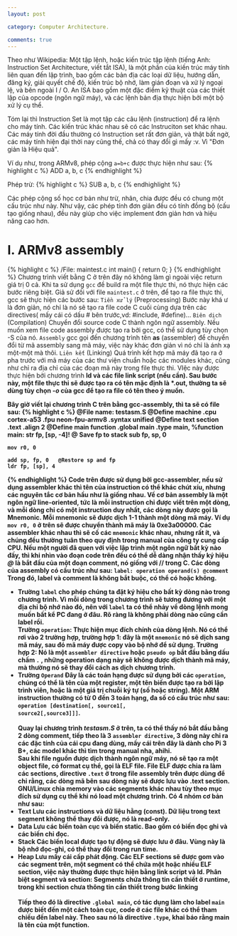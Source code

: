 ```yaml
---
layout: post

category: Computer Architecture.

comments: true
---
```

Theo như Wikipedia:
Một tập lệnh, hoặc kiến trúc tập lệnh (tiếng Anh: Instruction Set Architecture, viết tắt ISA), là một phần của kiến trúc máy tính liên quan đến lập trình, bao gồm các bản địa các loại dữ liệu, hướng dẫn, đăng ký, giải quyết chế độ, kiến trúc bộ nhớ, làm gián đoạn và xử lý ngoại lệ, và bên ngoài I / O. An ISA bao gồm một đặc điểm kỹ thuật của các thiết lập của opcode (ngôn ngữ máy), và các lệnh bản địa thực hiện bởi một bộ xử lý cụ thể.

Tóm lại thì Instruction Set là mọt tập các câu lệnh (instruction) để ra lệnh cho máy tính. Các kiến trúc khác nhau sẽ có các Instruciton set khác nhau. Các máy tính đời đầu thường có Instruction set rất đơn giản, và thật bất ngờ, các máy tính hiện đại thời nay cũng thế, chả có thay đổi gì mấy :v. Vì "Đơn giản là Hiệu quả".

Ví dụ như, trong ARMv8, phép cộng <code>a=b+c</code> được thực hiện như sau:
{% highlight c %}
ADD a, b, c
{% endhighlight %}

Phép trừ:
{% highlight c %}
SUB a, b, c
{% endhighlight %}

Các phép cộng số học cơ bản như trừ, nhân, chia được đều có chung một cấu trúc như này. Như vậy, các phép tính đơn giản đều có tính đồng bộ (cấu tạo giống nhau), đều này giúp cho việc implement đơn giản hơn và hiệu năng cao hơn.

# I. ARMv8 assembly

{% highlight c %}
/File: maintest.c
int main()
{
    return 0;
}
{% endhighlight %}
Chương trình viết bằng C ở trên đây nó không làm gì ngoài việc return giá trị 0 cả. Khi ta sử dụng <code>gcc</code> đề build ra một file thực thi, nó thực hiện các bước riêng biệt. Giả sử đối với file <code>maintest.c</code> ở trên, để tạo ra file thực thi, gcc sẽ thực hiện các bước sau:
    <code>Tiền xử lý</code> (Preprocessing) Bước này khá ư là đơn giản, nó chỉ là nó sẽ tạo ra file code C cuối cùng dựa trên các directives( mấy cái có dấu # bên trước,vd: #include, #define)...
    <code>Biên dịch</code> (Compilation) Chuyển đổi source code C thành ngôn ngữ assembly. Nếu muốn xem file code assembly được tạo ra bởi gcc, có thể sử dụng tùy chọn -S của nó.
    <code>Assembly</code> gcc gọi đến chương trình tên <b>as</b> (assembler) để chuyển đổi từ mã assembly sang mã máy, việc này khác đơn giản vì nó chỉ là ánh xạ một-một mà thôi.
    <code>Liên kết</code> (Linking) Quá trình kết hợp mã máy đã tạo ra ở pha trước với mã máy của các thư viện chuẩn hoặc các modules khác, cũng như chỉ ra địa chỉ của các đoạn mã này trong file thực thi. VIệc này được thực hiện bởi chương trình <b>ld</d> và các file link script (nếu cần). Sau bước này, một file thực thi sẽ được tạo ra có tên mặc định là *.out, thường ta sẽ dùng tùy chọn <i>-o</i> của gcc để tạo ra file có tên theo ý muốn.

Bây giờ viết lại chương trình C trên bằng gcc-assembly, thì ta sẽ có file sau:
{% highlight c %}
@File name: testasm.S
@Define machine
    .cpu    cortex-a53
    .fpu    neon-fpu-armv8
    .syntax unified
@Define text section
    .text
    .align  2
@Define main function
    .global main
    .type   main, %function
main:
    str fp, [sp, -4]! @ Save fp to stack
    sub fp, sp, 0

    mov r0, 0
    
    add sp, fp, 0   @Restore sp and fp
    ldr fp, [sp], 4
{% endhighlight %}
Code trên được sử dụng bởi gcc-assembler, nếu sử dụng assembler khác thì tên của instruction có thể khác chút xíu, nhưng các nguyên tắc cơ bản hầu như là giống nhau.
Về cơ bản assembly là một ngôn ngữ line-oriented, tức là mỗi instruction chỉ được viết trên một dòng, và mỗi dòng chỉ có một instruction duy nhất, các dòng này được gọi là <b>Mnemonic</b>. Mỗi <b>mnemonic</b> sẽ được dịch 1-1 thành một dòng mã máy. Ví dụ <code>mov r0, 0</code> ở trên sẽ được chuyển thành mã máy là <b>0xe3a00000</b>. Các assembler khác nhau thì sẽ cố các <code>mnemonic</code> khác nhau, nhưng rất ít, và chúng đều thường tuân theo quy định trong manual của công ty cung cấp CPU.
Nếu một người đã quen với việc lập trình một ngôn ngữ bất kỳ nào đấy, thì khi nhìn vào đoạn code trên đều có thể dễ dàng nhận thấy ký hiệu <i>@</i> là bắt đầu của một đoạn comment, nó giống với // trong C.
Các dòng của assembly có cấu trúc như sau:
<code>label: operation operand(s) @comment</code>
Trong đó, label và comment là không bắt buộc, có thể có hoặc không.<br/>
- Trường <code>label</code> cho phép chúng ta đặt ký hiệu cho bất kỳ dòng nào trong chương trình. Vì mỗi dòng trong chương trình sẽ tương đương với một địa chỉ bộ nhớ nào đó, nên với <code>label</code> ta có thể nhảy về dòng lệnh mong muốn bất kể PC đang ở đâu. Rõ ràng là không phải dòng nào cũng cần label rồi.<br/>
Trường <code>operation</code>: Thực hiện mục đích chính của dòng lệnh. Nó có thể rơi vào 2 trường hợp, trường hợp 1: đây là một <code>mnemonic</code> nó sẽ dịch sang mã máy, sau đó mã máy được copy vào bộ nhớ để sử dụng. Trường hợp 2: Nó là một <code>assembler directive</code> hoặc <code>pseudo op</code> bắt đầu bằng dấu chấm <code>.</code> , những operation dạng này sẽ không được dịch thành mã máy, mà thường nó sẽ thay đổi cách <b>as</b> dịch chương trình.<br/>
- Trường <code>Operand</code> Đây là các toán hạng được sử dụng bởi các <code>operation</code>, chúng có thể là tên của một register, một tên biến được tạo ra bởi lập trình viên, hoặc là một giá trị chuỗi ký tự (số hoặc string). Một ARM instruction thường có từ 0 đến 3 toán hạng, đa số có cấu trúc như sau:
<code>operation [destination[, source1[, source2[,source3]]]</code>.
<br/><br/>
Quay lại chương trình <i>testasm.S</i> ở trên, ta có thể thấy nó bắt đầu bằng 2 dòng comment, tiếp theo là 3 <code>assembler directive</code>, 3 dòng này chỉ ra các đặc tính của cái cpu đang dùng, mấy cái trên đây là dành cho Pi 3 B+, các model khác thì tìm trong manual nha, ahihi.<br/>
Sau khi file nguồn được dịch thành ngôn ngữ máy, nó sẽ tạo ra một object file, có format cụ thể, gọi là ELF file. File ELF được chia ra làm các sections, directive <code>.text</code> ở trong file assembly trên được dùng để chỉ rằng, các dòng mã bên sau dòng này sẽ được lưu vào .text section.
GNU/Linux chia memory vào các segments khác nhau tùy theo mục đích sử dụng cụ thể khi nó load một chương trình. Có 4 nhóm cơ bản như sau:
- <b>Text</b> Lưu các instructions và dữ liệu hằng (const). Dữ liệu trong text segment không thể thay đổi được, nó là read-only.
- <b>Data</b> Lưu các biến toàn cục và biến static. Bao gồm có biến đọc ghi và các biến chỉ đọc.
- <b>Stack</b> Các biến local được tạo tự động sẽ được lưu ở đâu. Vùng này là bộ nhớ đọc-ghi, có thể thay đổi trong run time.
- <b>Heap</b> Lưu mấy cái cấp phát động.
Các ELF sections sẽ được gom vào các segment trên, một segment có thể chứa một hoặc nhiều ELF section, việc này thường được thực hiện bằng link script và ld.
Phân biệt segment và section: Segments chứa thông tin cần thiết ở runtime, trong khi section chưa thông tin cần thiết trong bước linking
<br/><br/>
Tiếp theo đó là directive <code>.global main</code>, có tác dụng làm cho label <code>main</code> được biết đến một cách toàn cục, code ở các file khác có thể tham chiếu đến label này. Theo sau nó là directive <code>.type</code>, khai báo rằng main là tên của một function.